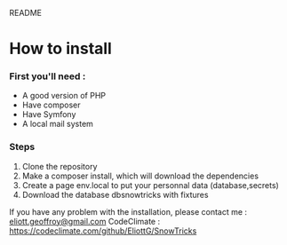 README
<h1>How to install</h1>
<h3>First you'll need :</h3>
<ul>
  <li>A good version of PHP</li>
  <li>Have composer</li>
  <li>Have Symfony</li>
  <li>A local mail system</li>
</ul>
<h3>Steps</h3>
  <ol>
    <li>Clone the repository</il>
    <li>Make a composer install, which will download the dependencies</li>
    <li>Create a page env.local to put your personnal data (database,secrets)</li>
    <li>Download the database dbsnowtricks  with fixtures</li>
  </ol>
  
  If you have any problem with the installation, please contact me : eliott.geoffroy@gmail.com
  CodeClimate : https://codeclimate.com/github/EliottG/SnowTricks
